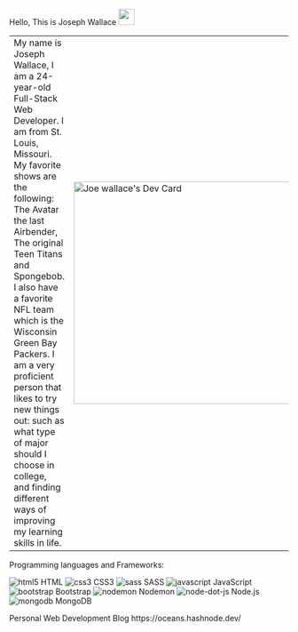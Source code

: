 Hello, This is Joseph Wallace  <img src="https://github.com/TheDudeThatCode/TheDudeThatCode/blob/master/Assets/Hi.gif" width="29px">



<table>
<tr>
  <td valign="center">
  My name is Joseph Wallace, I am a 24-year-old Full-Stack Web Developer. I am from St. Louis, Missouri. My favorite shows are the following: The Avatar the last Airbender, The original Teen Titans and Spongebob. I also have a favorite NFL team which is the Wisconsin Green Bay Packers. I am a very proficient person that likes to try new things out: such as what type of major should I choose in college, and finding different ways of improving my learning skills in life.
<td >

  <a href="https://app.daily.dev/JoeWallace35"><img src="https://api.daily.dev/devcards/220a2de0a5824f24beff2c0f1beea884.png?r=e8x" width="400" alt="Joe wallace's Dev Card"/></a>
  </td>

 </tr>
</table>

Programming languages and Frameworks:

![html5](https://user-images.githubusercontent.com/60151170/158027823-6041d00c-a7c6-4545-9209-857285d3055b.svg) HTML
![css3](https://user-images.githubusercontent.com/60151170/158027831-b19e1b7b-fd4d-429c-bddf-a2677220a213.svg) CSS3
![sass](https://user-images.githubusercontent.com/60151170/158027777-210a9fe1-6423-48a6-8795-8a3b0c2b8bf1.svg) SASS
![javascript](https://user-images.githubusercontent.com/60151170/158027854-dac9bce1-e8db-4962-9908-481da200dcf0.svg) JavaScript
![bootstrap](https://user-images.githubusercontent.com/60151170/158027868-575608b2-d03b-4c4d-ba05-31a0befd24b9.svg) Bootstrap
![nodemon](https://user-images.githubusercontent.com/60151170/158027873-8cb2831d-14bc-4482-9714-9215a1c3f35b.svg) Nodemon
![node-dot-js](https://user-images.githubusercontent.com/60151170/158027880-f1b4308b-7955-4eff-a15d-193fc0fefa70.svg) Node.js
![mongodb](https://user-images.githubusercontent.com/60151170/158027887-667921b5-03d6-432c-ae59-498b3795b2ce.svg)  MongoDB


 <td valign="center">
  Personal Web Development Blog
https://oceans.hashnode.dev/

   
 </td>
  
  
 








